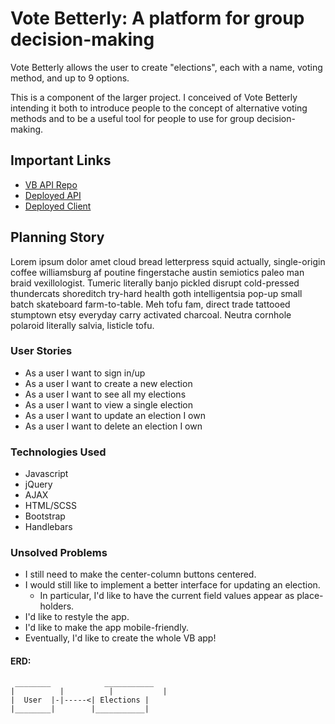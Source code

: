 # Vote Betterly: A platform for group decision-making

Vote Betterly allows the user to create "elections", each with a name, voting
method, and up to 9 options.

This is a component of the larger project. I conceived of Vote Betterly
intending it both to introduce people to the concept of alternative voting
methods and to be a useful tool for people to use for group decision-making.

## Important Links

- [VB API Repo](https://github.com/martylanger/ballots-API)
- [Deployed API](https://rocky-lake-61968.herokuapp.com/elections)
- [Deployed Client](https://martylanger.github.io/ballots-client/)

## Planning Story

Lorem ipsum dolor amet cloud bread letterpress squid actually, single-origin
coffee williamsburg af poutine fingerstache austin semiotics paleo man braid
vexillologist. Tumeric literally banjo pickled disrupt cold-pressed thundercats
shoreditch try-hard health goth intelligentsia pop-up small batch skateboard
farm-to-table. Meh tofu fam, direct trade tattooed stumptown etsy everyday
carry activated charcoal. Neutra cornhole polaroid literally salvia, listicle
tofu.

### User Stories

- As a user I want to sign in/up
- As a user I want to create a new election
- As a user I want to see all my elections
- As a user I want to view a single election
- As a user I want to update an election I own
- As a user I want to delete an election I own

### Technologies Used

- Javascript
- jQuery
- AJAX
- HTML/SCSS
- Bootstrap
- Handlebars

### Unsolved Problems

- I still need to make the center-column buttons centered.
- I would still like to implement a better interface for updating an election.
  - In particular, I'd like to have the current field values appear as place-holders.
- I'd like to restyle the app.
- I'd like to make the app mobile-friendly.
- Eventually, I'd like to create the whole VB app!


#### ERD:
```
 ________	         ___________
|	       |	      |	          |
|  User  |-|-----<| Elections |
|________|	      |___________|

```
